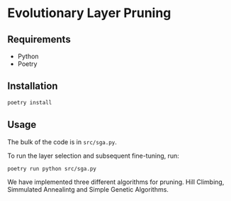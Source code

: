 # Evolutionary Layer Pruning

## Requirements
- Python
- Poetry

## Installation
```bash
poetry install
```

## Usage

The bulk of the code is in `src/sga.py`.

To run the layer selection and subsequent fine-tuning, run:

```bash
poetry run python src/sga.py
```

We have implemented three different algorithms for pruning.
Hill Climbing, Simmulated Annealintg and Simple Genetic Algorithms.

